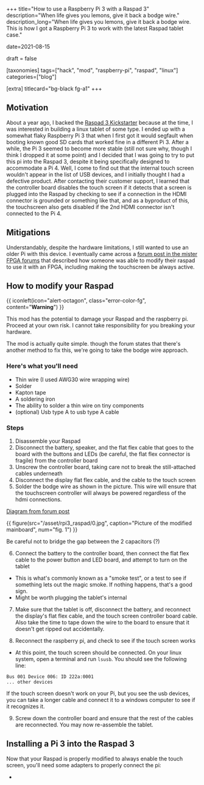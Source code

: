 +++
title="How to use a Raspberry Pi 3 with a Raspad 3"
description="When life gives you lemons, give it back a bodge wire."
description_long="When life gives you lemons, give it back a bodge wire. This is how I got a Raspberry Pi 3 to work with the latest Raspad tablet case."

date=2021-08-15

draft = false

[taxonomies]
tags=["hack", "mod", "raspberry-pi", "raspad", "linux"]
categories=["blog"]

[extra]
titlecard="bg-black fg-a1"
+++

## Motivation

About a year ago, I backed the [Raspad 3 Kickstarter](https://www.kickstarter.com/projects/raspad3/raspad-3-portable-raspberry-pipad-for-hardware-programming) because at the time, I was interested in building a linux tablet of some type. I ended up with a somewhat flaky Raspberry Pi 3 that when I first got it would segfault when booting known good SD cards that worked fine in a different Pi 3. After a while, the Pi 3 seemed to become more stable (still not sure why, though I think I dropped it at some point) and I decided that I was going to try to put this pi into the Raspad 3, despite it being specifically designed to accommodate a Pi 4. Well, I come to find out that the internal touch screen wouldn't appear in the list of USB devices, and I initially thought I had a defective product. After contacting their customer support, I learned that the controller board disables the touch screen if it detects that a screen is plugged into the Raspad by checking to see if a connection in the HDMI connector is grounded or something like that, and as a byproduct of this, the touchscreen also gets disabled if the 2nd HDMI connector isn't connected to the Pi 4.

## Mitigations

Understandably, despite the hardware limitations, I still wanted to use an older Pi with this device. I eventually came across a [forum post in the mister FPGA forums](https://misterfpga.org/viewtopic.php?t=1755) that described how someone was able to modify their raspad to use it with an FPGA, including making the touchscreen be always active.

## How to modify your Raspad

{{ iconleft(icon="alert-octagon", class="error-color-fg", content="<b>Warning</b>") }}

<p class="error-color-fg">This mod has the potential to damage your Raspad and the raspberry pi. Proceed at your own risk. I cannot take responsibility for you breaking your hardware.</p>

The mod is actually quite simple. though the forum states that there's another method to fix this, we're going to take the bodge wire approach. 

### Here's what you'll need

- Thin wire (I used AWG30 wire wrapping wire)
- Solder
- Kapton tape
- A soldering iron
- The ability to solder a thin wire on tiny components
- (optional) Usb type A to usb type A cable

### Steps

1. Disassemble your Raspad
2. Disconnect the battery, speaker, and the flat flex cable that goes to the board with the buttons and LEDs (be careful, the flat flex connector is fragile) from the controller board
3. Unscrew the controller board, taking care not to break the still-attached cables underneath
4. Disconnect the display flat flex cable, and the cable to the touch screen
5. Solder the bodge wire as shown in the picture. This wire will ensure that the touchscreen controller will always be powered regardless of the hdmi connections.

[Diagram from forum post](https://misterfpga.org/viewtopic.php?p=15666&sid=8d465656511b4f14c685df2fd9fc6dd0#p15666)

{{ figure(src="/asset/rpi3_raspad/0.jpg", caption="Picture of the modified mainboard", num="fig. 1") }}

Be careful not to bridge the gap between the 2 capacitors (?)

6. Connect the battery to the controller board, then connect the flat flex cable to the power button and LED board, and attempt to turn on the tablet
- This is what's commonly known as a "smoke test", or a test to see if something lets out the magic smoke. If nothing happens, that's a good sign.
- Might be worth plugging the tablet's internal

7. Make sure that the tablet is off, disconnect the battery, and reconnect the display's flat flex cable, and the touch screen controller board cable. Also take the time to tape down the wire to the board to ensure that it doesn't get ripped out accidentally.

8. Reconnect the raspberry pi, and check to see if the touch screen works
- At this point, the touch screen should be connected. On your linux system, open a terminal and run `lsusb`. You should see the following line:

```
Bus 001 Device 006: ID 222a:0001
... other devices
```

If the touch screen doesn't work on your Pi, but you see the usb devices, you can take a longer cable and connect it to a windows computer to see if it recognizes it.

9. Screw down the controller board and ensure that the rest of the cables are reconnected. You may now re-assemble the tablet.

## Installing a Pi 3 into the Raspad 3

Now that your Raspad is properly modified to always enable the touch screen, you'll need some adapters to properly connect the pi:

- 
